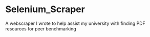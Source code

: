 # Selenium_Scraper
A webscraper I wrote to help assist my university with finding PDF resources for peer benchmarking

